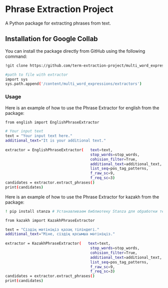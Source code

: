 # Phrase Extraction Project

A Python package for extracting phrases from text.

## Installation for Google Collab

You can install the package directly from GitHub using the following command:

```bash
!git clone https://github.com/term-extraction-project/multi_word_expressions.git

#path to file with extractor
import sys
sys.path.append('/content/multi_word_expressions/extractors')
```

### Usage

Here is an example of how to use the Phrase Extractor for english from the package:

```bash
from english import EnglishPhraseExtractor

# Your input text
text = "Your input text here."
additional_text="It is your additional text."
                   
extractor = EnglishPhraseExtractor(   text=text,
                                      stop_words=stop_words,                # стоп-слова, по умолчанию установлены
                                      cohision_filter=True,                 # Фильтрация по когезии
                                      additional_text=additional_text,      # Дополнительный текст (если имеется)
                                      list_seq=pos_tag_patterns,            # Пользовательские POS-шаблоны, по умолчанию установлены
                                      f_raw_sc=9,                           # Частотный фильтр для сырого текста
                                      f_req_sc=3)                           # Частотный фильтр для отобранных кандидатов
candidates = extractor.extract_phrases()
print(candidates)
```


Here is an example of how to use the Phrase Extractor for kazakh from the package:

```bash
! pip install stanza # Устанавливаем библиотеку Stanza для обработки текста и NLP

from kazakh import KazakhPhraseExtractor

text = "Сіздің мәтініңіз қазақ тіліндегі."
additional_text="Міне, сіздің қосымша мәтініңіз."
                   
extractor = KazakhPhraseExtractor(   text=text,
                                      stop_words=stop_words,                # стоп-слова, по умолчанию установлены
                                      cohision_filter=True,                 # Фильтрация по когезии
                                      additional_text=additional_text,      # Дополнительный текст (если имеется)
                                      list_seq=pos_tag_patterns,            # Пользовательские POS-шаблоны, по умолчанию установлены
                                      f_raw_sc=9,                           # Частотный фильтр для сырого текста
                                      f_req_sc=3)                           # Частотный фильтр для отобранных кандидатов
candidates = extractor.extract_phrases()
print(candidates)
```
